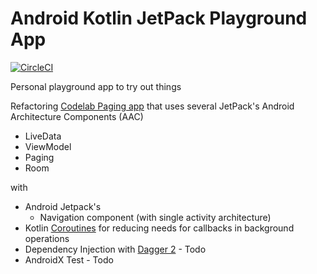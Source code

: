 Android Kotlin JetPack Playground App
=====================================
[![CircleCI](https://circleci.com/gh/agr111/android-paging.svg?style=svg)](https://circleci.com/gh/agr111/android-paging)

Personal playground app to try out things

Refactoring [Codelab Paging app](https://codelabs.developers.google.com/codelabs/android-paging) that uses several JetPack's Android Architecture Components (AAC)

- LiveData
- ViewModel
- Paging
- Room

 with

- Android Jetpack's
    - Navigation component (with single activity architecture)
- Kotlin [Coroutines](https://kotlinlang.org/docs/reference/coroutines-overview.html) for reducing needs for callbacks in background operations
- Dependency Injection with [Dagger 2](https://github.com/google/dagger) - Todo
- AndroidX Test - Todo